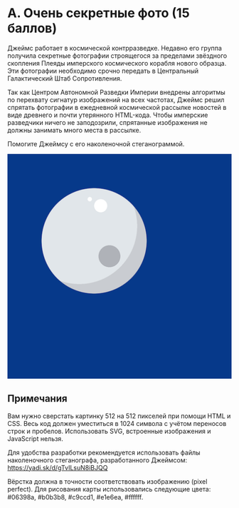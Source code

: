 # A. Очень секретные фото (15 баллов)

Джеймс работает в космической контрразведке. Недавно его группа получила секретные фотографии строящегося за пределами звёздного скопления Плеяды имперского космического корабля нового образца. Эти фотографии необходимо срочно передать в Центральный Галактический Штаб Сопротивления.

Так как Центром Автономной Разведки Империи внедрены алгоритмы по перехвату сигнатур изображений на всех частотах, Джеймс решил спрятать фотографии в ежедневной космической рассылке новостей в виде древнего и почти утерянного HTML-кода. Чтобы имперские разведчики ничего не заподозрили, спрятанные изображения не должны занимать много места в рассылке.

Помогите Джеймсу с его наколеночной стеганограммой.

![A picture of moon in cartoon style](https://github.com/wspwebben/yacup2020_qualify/blob/master/1_photo/input.png)

## Примечания

Вам нужно сверстать картинку 512 на 512 пикселей при помощи HTML и CSS. Весь код должен уместиться в 1024 символа с учётом переносов строк и пробелов. Использовать SVG, встроенные изображения и JavaScript нельзя.

<style>  
    /* стили */  
</style>  
<body>  
    <!-- верстка -->  
</body>

Для удобства разработки рекомендуется использовать файлы наколеночного стеганографа, разработанного Джеймсом: https://yadi.sk/d/gTvILsuN8iBJQQ

Вёрстка должна в точности соответствовать изображению (pixel perfect).
Для рисования карты использовались следующие цвета: #06398a, #b0b3b8, #c9ccd1, #e1e6ea, #ﬀﬀﬀ.